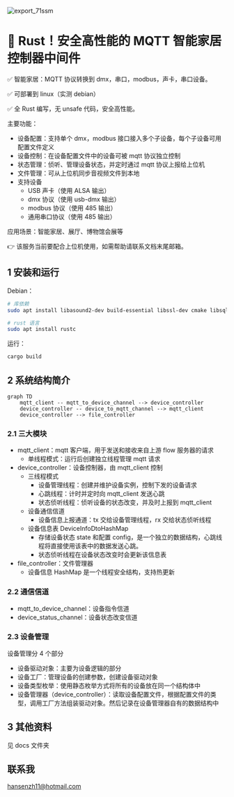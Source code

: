 ![export_71ssm](https://github.com/hansenz42/lightbulb-device-engine-rs/assets/11825586/e584cdcd-e891-4cbf-bfc5-9f69265271f5)

# 🦀 Rust！安全高性能的 MQTT 智能家居控制器中间件

✅️ 智能家居：MQTT 协议转换到 dmx，串口，modbus，声卡，串口设备。

✅️ 可部署到 linux（实测 debian）

✅️ 全 Rust 编写，无 unsafe 代码，安全高性能。

主要功能：
- 设备配置：支持单个 dmx，modbus 接口接入多个子设备，每个子设备可用配置文件定义
- 设备控制：在设备配置文件中的设备可被 mqtt 协议独立控制
- 状态管理：侦听、管理设备状态，并定时通过 mqtt 协议上报给上位机
- 文件管理：可从上位机同步音视频文件到本地
- 支持设备
  - USB 声卡（使用 ALSA 输出）
  - dmx 协议（使用 usb-dmx 输出）
  - modbus 协议（使用 485 输出）
  - 通用串口协议（使用 485 输出）

应用场景：智能家居、展厅、博物馆会展等

👉 该服务当前要配合上位机使用，如需帮助请联系文档末尾邮箱。

## 1 安装和运行

Debian：

```bash
# 库依赖
sudo apt install libasound2-dev build-essential libssl-dev cmake libsqlite3-dev

# rust 语言
sudo apt install rustc
```

运行：
```bash
cargo build
```

## 2 系统结构简介

```mermaid
graph TD
    mqtt_client -- mqtt_to_device_channel --> device_controller
    device_controller -- device_to_mqtt_channel --> mqtt_client
    device_controller --> file_controller
```

### 2.1 三大模块
- mqtt_client：mqtt 客户端，用于发送和接收来自上游 flow 服务器的请求
  - 单线程模式：运行后创建独立线程管理 mqtt 请求
- device_controller：设备控制器，由 mqtt_client 控制
  - 三线程模式
    - 设备管理线程：创建并维护设备实例，控制下发的设备请求
    - 心跳线程：计时并定时向 mqtt_client 发送心跳
    - 状态侦听线程：侦听设备的状态改变，并及时上报到 mqtt_client
  - 设备通信信道
    - 设备信息上报通道：tx 交给设备管理线程，rx 交给状态侦听线程
  - 设备信息表 DeviceInfoDtoHashMap
    - 存储设备状态 state 和配置 config，是一个独立的数据结构，心跳线程将直接使用该表中的数据发送心跳。
    - 状态侦听线程在设备状态改变时会更新该信息表
- file_controller：文件管理器
  - 设备信息 HashMap 是一个线程安全结构，支持热更新

### 2.2 通信信道
- mqtt_to_device_channel：设备指令信道
- device_status_channel：设备状态改变信道

### 2.3 设备管理

设备管理分 4 个部分
- 设备驱动对象：主要为设备逻辑的部分
- 设备工厂：管理设备的创建参数，创建设备驱动对象
- 设备类型枚举：使用静态枚举方式将所有的设备放在同一个结构体中
- 设备管理器（device_controller）：读取设备配置文件，根据配置文件的类型，调用工厂方法组装驱动对象。然后记录在设备管理器自有的数据结构中

## 3 其他资料

见 docs 文件夹

## 联系我

hansenzh11@hotmail.com
